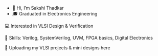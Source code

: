 - 👋 Hi, I’m Sakshi Thadkar
- 🎓 Graduated in Electronics Engineering

💻 Interested in VLSI Design & Verification

🔧 Skills: Verilog, SystemVerilog, UVM, FPGA basics, Digital Electronics

📂 Uploading my VLSI projects & mini designs here









